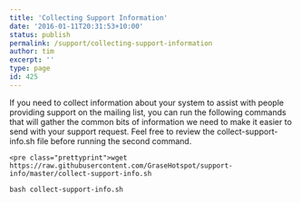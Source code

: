 ```yaml
---
title: 'Collecting Support Information'
date: '2016-01-11T20:31:53+10:00'
status: publish
permalink: /support/collecting-support-information
author: tim
excerpt: ''
type: page
id: 425
---
```

If you need to collect information about your system to assist with people providing support on the mailing list, you can run the following commands that will gather the common bits of information we need to make it easier to send with your support request. Feel free to review the collect-support-info.sh file before running the second command.

```
<pre class="prettyprint">wget https://raw.githubusercontent.com/GraseHotspot/support-info/master/collect-support-info.sh

bash collect-support-info.sh
```